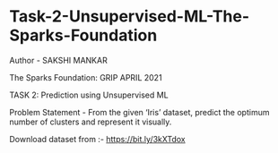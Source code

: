# Task-2-Unsupervised-ML-The-Sparks-Foundation
Author - SAKSHI MANKAR

The Sparks Foundation: GRIP APRIL 2021

TASK 2: Prediction using Unsupervised ML

Problem Statement - From the given ‘Iris’ dataset, predict the optimum number of clusters and represent it visually.

Download dataset from :- https://bit.ly/3kXTdox
